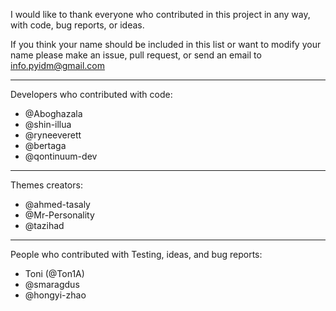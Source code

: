 I would like to thank everyone who contributed in this project in any
way, with code, bug reports, or ideas.

If you think your name should be included in this list or want to modify
your name please make an issue, pull request, or send an email to
info.pyidm@gmail.com

---

Developers who contributed with code:
- @Aboghazala
- @shin-illua
- @ryneeverett
- @bertaga
- @qontinuum-dev

---

Themes creators:
- @ahmed-tasaly
- @Mr-Personality
- @tazihad

---

People who contributed with Testing, ideas, and bug reports:
- Toni (@Ton1A)
- @smaragdus
- @hongyi-zhao


